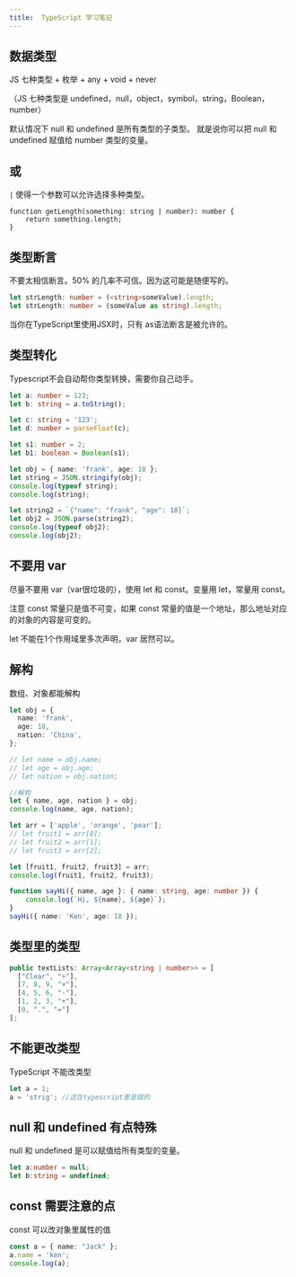 ```yaml
---
title:  TypeScript 学习笔记
---
```


## 数据类型

JS 七种类型 + 枚举 + any + void + never

（JS 七种类型是 undefined，null，object，symbol，string，Boolean，number）

默认情况下 null 和 undefined 是所有类型的子类型。 就是说你可以把 null 和 undefined 赋值给 number 类型的变量。

## 或

`|` 使得一个参数可以允许选择多种类型。

```
function getLength(something: string | number): number {
    return something.length;
}
```

## 类型断言

不要太相信断言。50% 的几率不可信。因为这可能是随便写的。

```typescript
let strLength: number = (<string>someValue).length;
let strLength: number = (someValue as string).length;
```

当你在TypeScript里使用JSX时，只有 as语法断言是被允许的。

## 类型转化

Typescript不会自动帮你类型转换，需要你自己动手。

```typescript
let a: number = 123;
let b: string = a.toString();

let c: string = '123';
let d: number = parseFloat(c);

let s1: number = 2;
let b1: boolean = Boolean(s1);

let obj = { name: 'frank', age: 18 };
let string = JSON.stringify(obj);
console.log(typeof string);
console.log(string);

let string2 = `{"name": "frank", "age": 18}`;
let obj2 = JSON.parse(string2);
console.log(typeof obj2);
console.log(obj2);
```

## 不要用 var

尽量不要用 var（var很垃圾的），使用 let 和 const。变量用 let，常量用 const。

注意 const 常量只是值不可变，如果 const 常量的值是一个地址，那么地址对应的对象的内容是可变的。

let 不能在1个作用域里多次声明，var 居然可以。

## 解构

数组、对象都能解构

```typescript
let obj = {
  name: 'frank',
  age: 18,
  nation: 'China',
};

// let name = obj.name;
// let age = obj.age;
// let nation = obj.nation;

//解构
let { name, age, nation } = obj;
console.log(name, age, nation);
```

```typescript
let arr = ['apple', 'orange', 'pear'];
// let fruit1 = arr[0];
// let fruit2 = arr[1];
// let fruit3 = arr[2];

let [fruit1, fruit2, fruit3] = arr;
console.log(fruit1, fruit2, fruit3);
```

```typescript
function sayHi({ name, age }: { name: string, age: number }) {
    console.log(`Hi, ${name}, ${age}`);
}
sayHi({ name: 'Ken', age: 18 });
```

## 类型里的类型

```typescript
public textLists: Array<Array<string | number>> = [
  ["Clear", "÷"],
  [7, 8, 9, "×"],
  [4, 5, 6, "-"],
  [1, 2, 3, "+"],
  [0, ".", "="]
];
```

## 不能更改类型

TypeScript 不能改类型

```typescript
let a = 1;
a = 'strig'; //这在typescript里是错的
```

## null 和 undefined 有点特殊

null 和 undefined 是可以赋值给所有类型的变量。

```typescript
let a:number = null;
let b:string = undefined;
```

## const 需要注意的点

const 可以改对象里属性的值

```typescript
const a = { name: "Jack" };
a.name = 'ken';
console.log(a);
```